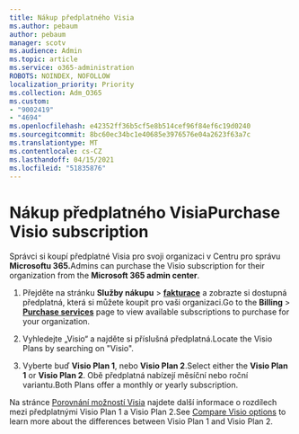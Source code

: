 ```yaml
---
title: Nákup předplatného Visia
ms.author: pebaum
author: pebaum
manager: scotv
ms.audience: Admin
ms.topic: article
ms.service: o365-administration
ROBOTS: NOINDEX, NOFOLLOW
localization_priority: Priority
ms.collection: Adm_O365
ms.custom:
- "9002419"
- "4694"
ms.openlocfilehash: e42352ff36b5cf5e8b514cef96f84ef6c19d0240
ms.sourcegitcommit: 8bc60ec34bc1e40685e3976576e04a2623f63a7c
ms.translationtype: MT
ms.contentlocale: cs-CZ
ms.lasthandoff: 04/15/2021
ms.locfileid: "51835876"
---
```

# <a name="purchase-visio-subscription"></a><span data-ttu-id="2863a-102">Nákup předplatného Visia</span><span class="sxs-lookup"><span data-stu-id="2863a-102">Purchase Visio subscription</span></span>

<span data-ttu-id="2863a-103">Správci si koupí předplatné Visia pro svoji organizaci v Centru pro správu **Microsoftu 365.**</span><span class="sxs-lookup"><span data-stu-id="2863a-103">Admins can purchase the Visio subscription for their organization from the **Microsoft 365 admin center**.</span></span>

1. <span data-ttu-id="2863a-104">Přejděte na stránku **Služby nákupu**  >  **[fakturace](https://go.microsoft.com/fwlink/p/?linkid=868433)** a zobrazte si dostupná předplatná, která si můžete koupit pro vaši organizaci.</span><span class="sxs-lookup"><span data-stu-id="2863a-104">Go to the **Billing** > **[Purchase services](https://go.microsoft.com/fwlink/p/?linkid=868433)** page to view available subscriptions to purchase for your organization.</span></span>

2. <span data-ttu-id="2863a-105">Vyhledejte „Visio“ a najděte si příslušná předplatná.</span><span class="sxs-lookup"><span data-stu-id="2863a-105">Locate the Visio Plans by searching on "Visio".</span></span>

3. <span data-ttu-id="2863a-106">Vyberte buď **Visio Plan 1**, nebo **Visio Plan 2**.</span><span class="sxs-lookup"><span data-stu-id="2863a-106">Select either the **Visio Plan 1** or **Visio Plan 2**.</span></span> <span data-ttu-id="2863a-107">Obě předplatná nabízejí měsíční nebo roční variantu.</span><span class="sxs-lookup"><span data-stu-id="2863a-107">Both Plans offer a monthly or yearly subscription.</span></span>

<span data-ttu-id="2863a-108">Na stránce [Porovnání možností Visia](https://products.office.com/Visio/microsoft-visio-plans-and-pricing-compare-visio-options) najdete další informace o rozdílech mezi předplatnými Visio Plan 1 a Visio Plan 2.</span><span class="sxs-lookup"><span data-stu-id="2863a-108">See [Compare Visio options](https://products.office.com/Visio/microsoft-visio-plans-and-pricing-compare-visio-options) to learn more about the differences between Visio Plan 1 and Visio Plan 2.</span></span>
